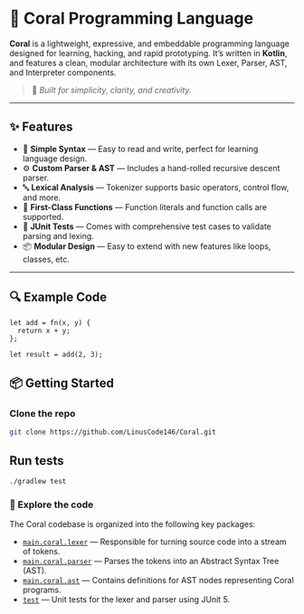 # 🪸 Coral Programming Language

**Coral** is a lightweight, expressive, and embeddable programming language designed for learning, hacking, and rapid prototyping. It’s written in **Kotlin**, and features a clean, modular architecture with its own Lexer, Parser, AST, and Interpreter components.

> 🌊 *Built for simplicity, clarity, and creativity.*

---

## ✨ Features

- 🧠 **Simple Syntax** — Easy to read and write, perfect for learning language design.
- ⚙️ **Custom Parser & AST** — Includes a hand-rolled recursive descent parser.
- 🔤 **Lexical Analysis** — Tokenizer supports basic operators, control flow, and more.
- 🧩 **First-Class Functions** — Function literals and function calls are supported.
- 🧪 **JUnit Tests** — Comes with comprehensive test cases to validate parsing and lexing.
- 📦 **Modular Design** — Easy to extend with new features like loops, classes, etc.

---

## 🔍 Example Code

```coral
let add = fn(x, y) {
  return x + y;
};

let result = add(2, 3);
```

## 📦 Getting Started

### Clone the repo

```bash
git clone https://github.com/LinusCode146/Coral.git
```

## Run tests
```bash
./gradlew test
```

### 🧭 Explore the code

The Coral codebase is organized into the following key packages:

- [`main.coral.lexer`](src/main/kotlin/main/coral/lexer) — Responsible for turning source code into a stream of tokens.
- [`main.coral.parser`](src/main/kotlin/main/coral/parser) — Parses the tokens into an Abstract Syntax Tree (AST).
- [`main.coral.ast`](src/main/kotlin/main/coral/ast) — Contains definitions for AST nodes representing Coral programs.
- [`test`](src/test/kotlin) — Unit tests for the lexer and parser using JUnit 5.

